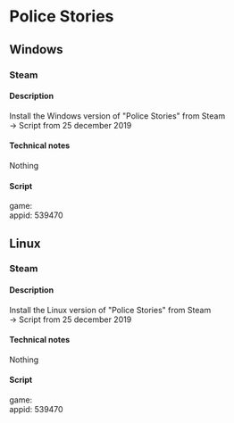 # Police Stories
## Windows
### Steam
#### Description
<p>Install the Windows version of "Police Stories" from Steam 
<br>-> Script from 25 december 2019</p>
<p>

#### Technical notes
<p>Nothing</p>

#### Script
<p>
game: <br>
appid: 539470
</p>

## Linux
### Steam
#### Description
<p>Install the Linux version of "Police Stories" from Steam 
<br>-> Script from 25 december 2019</p>
<p>

#### Technical notes
<p>Nothing</p>

#### Script
<p>
game: <br>
appid: 539470
</p>